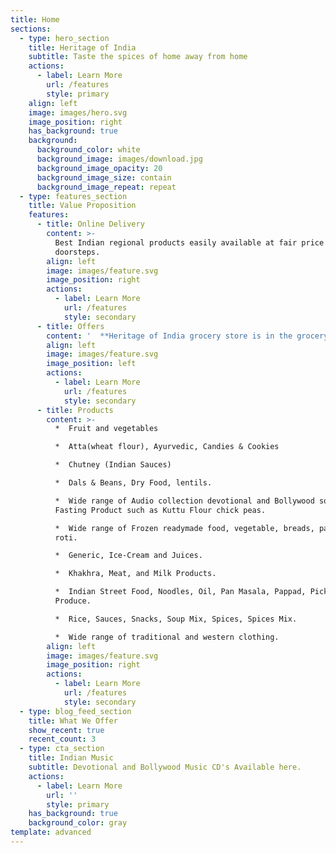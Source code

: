 ```yaml
---
title: Home
sections:
  - type: hero_section
    title: Heritage of India
    subtitle: Taste the spices of home away from home
    actions:
      - label: Learn More
        url: /features
        style: primary
    align: left
    image: images/hero.svg
    image_position: right
    has_background: true
    background:
      background_color: white
      background_image: images/download.jpg
      background_image_opacity: 20
      background_image_size: contain
      background_image_repeat: repeat
  - type: features_section
    title: Value Proposition
    features:
      - title: Online Delivery
        content: >-
          Best Indian regional products easily available at fair price on your
          doorsteps.
        align: left
        image: images/feature.svg
        image_position: right
        actions:
          - label: Learn More
            url: /features
            style: secondary
      - title: Offers
        content: '  **Heritage of India grocery store is in the grocery store industry to establish a specialty Indian grocery store and we will ensure we make available a wide range of goods and products from top manufacturing brands.**'
        align: left
        image: images/feature.svg
        image_position: left
        actions:
          - label: Learn More
            url: /features
            style: secondary
      - title: Products
        content: >-
          *  Fruit and vegetables 

          *  Atta(wheat flour), Ayurvedic, Candies & Cookies 

          *  Chutney (Indian Sauces) 

          *  Dals & Beans, Dry Food, lentils. 

          *  Wide range of Audio collection devotional and Bollywood songs. 
          Fasting Product such as Kuttu Flour chick peas. 

          *  Wide range of Frozen readymade food, vegetable, breads, paranthas,
          roti. 

          *  Generic, Ice-Cream and Juices. 

          *  Khakhra, Meat, and Milk Products. 

          *  Indian Street Food, Noodles, Oil, Pan Masala, Pappad, Pickles,
          Produce. 

          *  Rice, Sauces, Snacks, Soup Mix, Spices, Spices Mix. 

          *  Wide range of traditional and western clothing.
        align: left
        image: images/feature.svg
        image_position: right
        actions:
          - label: Learn More
            url: /features
            style: secondary
  - type: blog_feed_section
    title: What We Offer
    show_recent: true
    recent_count: 3
  - type: cta_section
    title: Indian Music
    subtitle: Devotional and Bollywood Music CD's Available here.
    actions:
      - label: Learn More
        url: ''
        style: primary
    has_background: true
    background_color: gray
template: advanced
---
```

